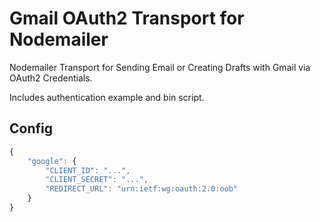 Gmail OAuth2 Transport for Nodemailer
=====================================

Nodemailer Transport for Sending Email or Creating Drafts with Gmail via OAuth2 Credentials.

Includes authentication example and bin script.

Config
------

```js
{
	"google": {
		"CLIENT_ID": "...",
		"CLIENT_SECRET": "...",
		"REDIRECT_URL": "urn:ietf:wg:oauth:2.0:oob"
	}
}
```
